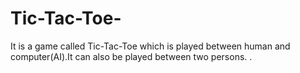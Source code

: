 # Tic-Tac-Toe-
It is a game called Tic-Tac-Toe which is played between human and computer(AI).It can also be played between two persons. .
